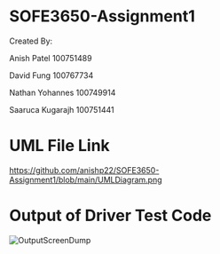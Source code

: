 # SOFE3650-Assignment1

Created By:  

Anish Patel 100751489  

David Fung 100767734  

Nathan Yohannes 100749914  

Saaruca Kugarajh 100751441  




UML File Link
=============================
https://github.com/anishp22/SOFE3650-Assignment1/blob/main/UMLDiagram.png


Output of Driver Test Code
=============================


![OutputScreenDump](https://user-images.githubusercontent.com/78177953/134036257-6175376c-38d3-4c57-97fc-8d6ae7b3492b.png)
